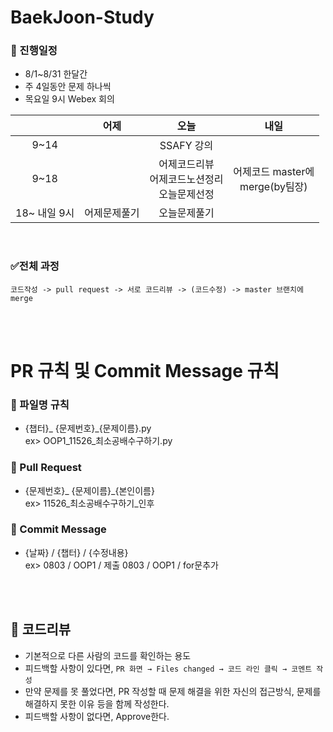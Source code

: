 # BaekJoon-Study

### 📅 진행일정
- 8/1~8/31 한달간
- 주 4일동안 문제 하나씩
- 목요일 9시 Webex 회의

| | 어제 | 오늘 | 내일 |
|:---:|:---:|:---:|:---:|
| 9~14 |    | SSAFY 강의 |     |
| 9~18 |   |어제코드리뷰<br>어제코드노션정리<br>오늘문제선정|어제코드 master에<br>merge(by팀장)|
|18~ 내일 9시|어제문제풀기|오늘문제풀기|     |

<br>

### ✅전체 과정
    코드작성 -> pull request -> 서로 코드리뷰 -> (코드수정) -> master 브랜치에 merge


<br><br>


 # PR 규칙 및 Commit Message 규칙

 ### 📝 파일명 규칙
 - {챕터}_ {문제번호}_{문제이름}.py<br>
    ex> OOP1_11526_최소공배수구하기.py
 ### 📝 Pull Request
 - {문제번호}_ {문제이름}_{본인이름}<br>
    ex> 11526_최소공배수구하기_인후
 ### 📝 Commit Message
 - {날짜} / {챕터} / {수정내용}<br>
    ex> 0803 / OOP1 / 제출
        0803 / OOP1 / for문추가


<br><br>


## 👀 코드리뷰
- 기본적으로 다른 사람의 코드를 확인하는 용도
- 피드백할 사항이 있다면, `PR 화면 → Files changed → 코드 라인 클릭 → 코멘트 작성`
- 만약 문제를 못 풀었다면, PR 작성할 때 문제 해결을 위한 자신의 접근방식, 문제를 해결하지 못한 이유 등을 함께 작성한다.
- 피드백할 사항이 없다면, Approve한다.